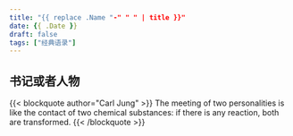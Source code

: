 ```yaml
---
title: "{{ replace .Name "-" " " | title }}"
date: {{ .Date }}
draft: false
tags: ["经典语录"]
---
```


## 书记或者人物
 
{{< blockquote author="Carl Jung" >}}
The meeting of two personalities is like the contact of two chemical substances: if there is any reaction, both are transformed.
{{< /blockquote >}}
